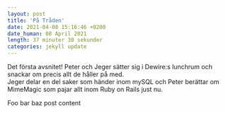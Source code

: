 ```yaml
---
layout: post
title: 'På Tråden'
date: 2021-04-08 15:16:46 +0200
date_human: 08 April 2021
length: 37 minuter 30 sekunder
categories: jekyll update
---
```


Det första avsnitet!
Peter och Jeger sätter sig i Dewire:s lunchrum och snackar om precis allt de
håller på med.  
Jeger delar en del saker som händer inom mySQL och Peter
berättar om MimeMagic som pajar allt inom Ruby on Rails just nu.

<!--more-->

Foo bar baz post content

